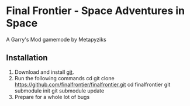 # Final Frontier - Space Adventures in Space
A Garry's Mod gamemode by Metapyziks

## Installation
1. Download and install [git](http://git-scm.com/).
1. Run the following commands
    cd <path to your gamemodes folder>
    git clone https://github.com/finalfrontier/finalfrontier.git
    cd finalfrontier
    git submodule init
    git submodule update
1. Prepare for a whole lot of bugs
